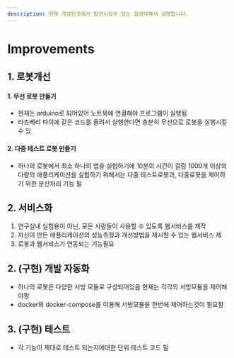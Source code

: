 ```yaml
---
description: 현재 개발된것에서 발전시킬수 있는 점에대해서 설명합니다.
---
```


# Improvements

## 1. 로봇개선

#### 1. 무선 로봇 만들기

* 현재는 arduino로 되어있어 노트북에 연결해야 프로그램이 실행됨
* 라즈베리 파이에 같은 코드를 올려서 실행한다면 충분히 무선으로 로봇을 실행시킬 수 있

#### 2. 다중 테스트  로봇 만들기

* 하나의 로봇에서 최소 하나의 앱을 실험하기에 10분의 시간이 걸림 1000개 이상의 다량의 애플리케이션을 실험하기 위해서는 다중 테스트로봇과,  다중로봇을 제어하기 위한 분산처리 기능 필

## 2. 서비스화 

1. 연구실내 실험용이 아닌, 모든 사람들이 사용할 수 있도록 웹서비스를 제작
2. 자신이 만든 애플리케이션의 성능측정과 개선방법을 제시할 수 있는 웹서비스 제
3. 로봇과 웹서비스가 연동되는 기능필요 

## 2. \(구현\) 개발 자동화

* 하나의 로봇은 다양한 서빙 모듈로 구성되어있음 현재는 각각의 서빙모듈을 제어해야함
* docker와 docker-compose를 이용해 서빙모듈을 한번에 제어하는것이 필요함

## 3. \(구현\) 테스트

* 각 기능이 제대로 테스트 되는지에대한 단위 테스트 코드 필

